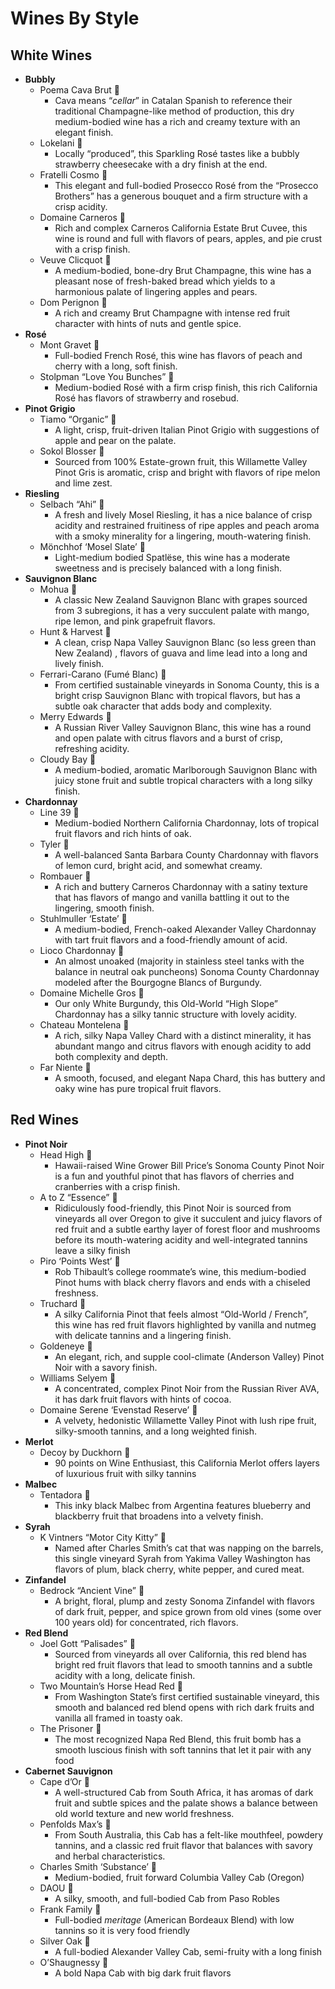 # Wines By Style
## White Wines
 - **Bubbly**
    - Poema Cava Brut 🍷
        - Cava means “*cellar*” in Catalan Spanish to reference their traditional Champagne-like method of production,  this dry medium-bodied wine has a rich and creamy texture with an elegant finish.
    - Lokelani 🍷
        - Locally “produced”, this Sparkling Rosé tastes like a bubbly strawberry cheesecake with a dry finish at the end.
    - Fratelli Cosmo 🍾
        - This elegant and full-bodied Prosecco Rosé from the “Prosecco Brothers” has a generous bouquet and a firm structure with a crisp acidity.
    - Domaine Carneros  🍾
        - Rich and complex Carneros California Estate Brut Cuvee, this wine is round and full with flavors of pears, apples, and pie crust with a crisp finish.
    - Veuve Clicquot 🍾
        - A medium-bodied, bone-dry Brut Champagne, this wine has a pleasant nose of fresh-baked bread which yields to a harmonious palate of lingering apples and pears.
    - Dom Perignon 🍾
        - A rich and creamy Brut Champagne with intense red fruit character with hints of nuts and gentle spice.
 - **Rosé**
     - Mont Gravet 🍷
         - Full-bodied French Rosé, this wine has flavors of peach and cherry with a long, soft finish.
     - Stolpman “Love You Bunches” 🍷
         - Medium-bodied Rosé with a firm  crisp finish, this rich California Rosé has flavors of strawberry and rosebud.
 - **Pinot Grigio**
     - Tiamo “Organic” 🍷
         - A light, crisp, fruit-driven Italian Pinot Grigio with suggestions of apple and pear on the palate.
     - Sokol Blosser 🍾
         - Sourced from 100% Estate-grown fruit, this Willamette Valley Pinot Gris is aromatic, crisp and bright  with flavors of ripe melon and lime zest.
 - **Riesling**
     - Selbach “Ahi” 🍷
         - A fresh and lively Mosel Riesling, it has a nice balance of crisp acidity and restrained fruitiness of ripe apples and peach aroma with a smoky minerality for a lingering, mouth-watering finish.
     - Mönchhof ‘Mosel Slate’ 🍾
         - Light-medium bodied Spatlëse, this wine has a moderate sweetness and is precisely balanced with a long finish.
 - **Sauvignon Blanc**
     - Mohua 🍷 
         - A classic New Zealand Sauvignon Blanc with grapes sourced from 3 subregions, it has a very succulent palate with mango, ripe lemon, and pink grapefruit flavors.
     - Hunt & Harvest 🍷
         - A clean, crisp Napa Valley Sauvignon Blanc (so less green than New Zealand) , flavors of guava and lime lead into a long and lively finish.
     - Ferrari-Carano (Fumé Blanc) 🍾
         - From certified sustainable vineyards in Sonoma County, this is a bright crisp Sauvignon Blanc with tropical flavors, but has a subtle oak character that adds body and complexity.
     - Merry Edwards 🍾
         - A Russian River Valley Sauvignon Blanc, this wine has a round and open palate with citrus flavors and a burst of crisp, refreshing acidity.
     - Cloudy Bay 🍾
         - A medium-bodied, aromatic Marlborough Sauvignon Blanc with juicy stone fruit and subtle tropical characters with a long silky finish.
 - **Chardonnay**
     - Line 39 🍷
         - Medium-bodied Northern California Chardonnay, lots of tropical fruit flavors and rich hints of oak.
     - Tyler 🍷
         - A well-balanced Santa Barbara County Chardonnay with flavors of lemon curd, bright acid, and somewhat creamy.
     - Rombauer 🍷
         - A rich and buttery Carneros Chardonnay with a satiny texture that has flavors of mango and vanilla battling it out to the lingering, smooth finish.
     - Stuhlmuller ‘Estate’ 🍾
         - A medium-bodied, French-oaked Alexander Valley Chardonnay with tart fruit flavors and a food-friendly amount of acid.
     - Lioco Chardonnay 🍾
         - An almost unoaked (majority in stainless steel tanks with the balance in neutral oak puncheons) Sonoma County Chardonnay modeled after the Bourgogne Blancs of Burgundy.
     - Domaine Michelle Gros 🍾
         - Our only White Burgundy, this Old-World “High Slope” Chardonnay has a silky tannic structure with lovely acidity.
     - Chateau Montelena 🍾
         - A rich, silky Napa Valley Chard with a distinct minerality, it has abundant mango and citrus flavors with enough acidity to add both complexity and depth.
     - Far Niente 🍾
         - A smooth, focused, and elegant Napa Chard, this has buttery and oaky wine has pure tropical fruit flavors.


## Red Wines
 - **Pinot Noir**
    - Head High 🍷
        - Hawaii-raised Wine Grower Bill Price’s Sonoma County Pinot Noir is a fun and youthful pinot that has flavors of cherries and cranberries with a crisp finish.
    - A to Z “Essence” 🍷
        - Ridiculously food-friendly, this Pinot Noir is sourced from vineyards all over Oregon to give it succulent and juicy flavors of red fruit  and a subtle earthy layer of forest floor and mushrooms before its mouth-watering acidity and well-integrated tannins leave a silky finish
    - Piro ‘Points West’ 🍾
        - Rob Thibault’s college roommate’s wine, this medium-bodied Pinot hums with black cherry flavors and ends with a chiseled freshness.
    - Truchard 🍾
        - A silky California Pinot that feels almost “Old-World / French”,  this wine has red fruit flavors highlighted by vanilla and nutmeg with delicate tannins and a lingering finish.
    - Goldeneye 🍾
        - An elegant, rich, and supple cool-climate (Anderson Valley) Pinot Noir with a savory finish.
    - Williams Selyem 🍾
        - A concentrated, complex Pinot Noir from the Russian River AVA, it has dark fruit flavors with hints of cocoa.
    - Domaine Serene ‘Evenstad Reserve’ 🍾
        - A velvety, hedonistic Willamette Valley Pinot with lush ripe fruit, silky-smooth tannins, and a long weighted finish.
 - **Merlot**
     - Decoy by Duckhorn 🍾
         - 90 points on Wine Enthusiast, this California Merlot offers layers of luxurious fruit with silky tannins
 - **Malbec**
     - Tentadora 🍷
         - This inky black Malbec from Argentina features blueberry and blackberry fruit that broadens into a velvety finish.
 - **Syrah**
     - K Vintners “Motor City Kitty” 🍾
         - Named after Charles Smith’s cat that was napping on the barrels, this single vineyard Syrah from Yakima Valley Washington has flavors of plum, black cherry, white pepper, and cured meat.
 - **Zinfandel**
     - Bedrock “Ancient Vine” 🍾
         - A bright, floral, plump and zesty Sonoma Zinfandel with flavors of dark fruit, pepper, and spice grown from old vines (some over 100 years old) for concentrated, rich flavors.
 - **Red Blend**
     - Joel Gott “Palisades” 🍷
         - Sourced from vineyards all over California, this red blend has bright red fruit flavors that lead to smooth tannins and a subtle acidity with a long, delicate finish.
     - Two Mountain’s Horse Head Red 🍷
         - From Washington State’s first certified sustainable vineyard, this smooth and balanced red blend opens with rich dark fruits and vanilla all framed in toasty oak.
     - The Prisoner 🍾
         - The most recognized Napa Red Blend, this fruit bomb has a smooth luscious finish with soft tannins that let it pair with any food
 - **Cabernet Sauvignon**
     - Cape d’Or 🍷
         - A well-structured Cab from South Africa, it has aromas of dark fruit and subtle spices and the palate shows a balance between old world texture and new world freshness.
     - Penfolds Max’s 🍷
         - From South Australia, this Cab has a felt-like mouthfeel, powdery tannins, and a classic red fruit flavor that balances with savory and herbal characteristics.
     - Charles Smith ‘Substance’ 🍾
         - Medium-bodied, fruit forward Columbia Valley Cab (Oregon)
     - DAOU 🍾
         - A silky, smooth, and full-bodied Cab from Paso Robles
     - Frank Family 🍾
         - Full-bodied _meritage_ (American Bordeaux Blend) with low tannins so it is very food friendly
     - Silver Oak 🍾
         - A full-bodied Alexander Valley Cab, semi-fruity with a long finish
     - O’Shaugnessy 🍾
         - A bold Napa Cab with big dark fruit flavors 